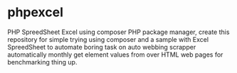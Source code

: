 # phpexcel
PHP SpreedSheet Excel using composer PHP package manager, create this repository for simple trying using composer and a sample with Excel SpreedSheet to automate boring task on auto webbing scrapper automatically monthly get element values from over HTML web pages for benchmarking thing up.
